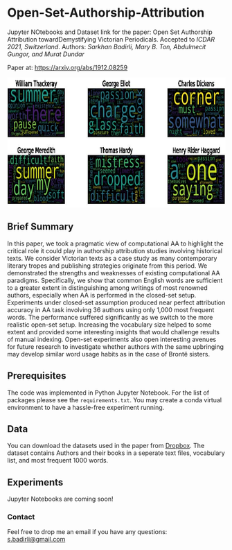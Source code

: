 # Open-Set-Authorship-Attribution

Jupyter NOtebooks and Dataset link for the paper: Open Set Authorship Attribution towardDemystifying Victorian Periodicals. Accepted to *ICDAR 2021, Switzerland*.
Authors: *Sarkhan Badirli, Mary B. Ton, Abdulmecit Gungor, and Murat Dundar*

Paper at: https://arxiv.org/abs/1912.08259

<p align="center">
  <img width="800" height="300" src="6 authors Word Cloud.jpg">
</p>
<p align="justify">

## Brief Summary

In this paper, we took a pragmatic view of computational AA to highlight the critical role it could play in authorship attribution studies involving historical texts. We consider Victorian texts as a case study as many contemporary literary tropes and publishing strategies originate from this period. We demonstrated the strengths and weaknesses of existing computational AA paradigms. Specifically, we show that common English words are sufficient to a greater extent in distinguishing among writings of most renowned authors, especially when AA is performed in the closed-set setup. Experiments under closed-set assumption produced near perfect attribution accuracy in AA task involving 36 authors using only 1,000 most frequent words. The performance suffered significantly as we switch to the more realistic open-set setup. Increasing the vocabulary size helped to some extent and provided some interesting insights that would challenge results of manual indexing. Open-set experiments also open interesting avenues for future research to investigate whether authors with the same upbringing may develop similar word usage habits as in the case of Brontë sisters.


## Prerequisites

The code was implemented in Python Jupyter Notebook. For the list of packages please see the `requirements.txt`. You may create a conda virtual environment to have a hassle-free experiment running.

## Data

You can download the datasets used in the paper from [Dropbox](https://www.dropbox.com/s/yvd5kumuamxecsa/AA%20Data%20and%20MFW1000.zip?dl=0).  The dataset contains Authors and their books in a seperate text files, vocabulary list, and most frequent 1000 words.


## Experiments

Jupyter Notebooks are coming soon!


### Contact

Feel free to drop me an email if you have any questions: s.badirli@gmail.com
 
